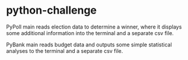 # python-challenge

PyPoll main reads election data to determine a winner, where it displays some additional information into the terminal and a separate csv file.

PyBank main reads budget data and outputs some simple statistical analyses to the terminal and a separate csv file.
